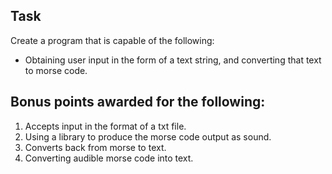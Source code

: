 ## Task
Create a program that is capable of the following:
- Obtaining user input in the form of a text string, and converting that text to morse code.

## Bonus points awarded for the following:
1. Accepts input in the format of a txt file.
2. Using a library to produce the morse code output as sound.
3. Converts back from morse to text.
4. Converting audible morse code into text.